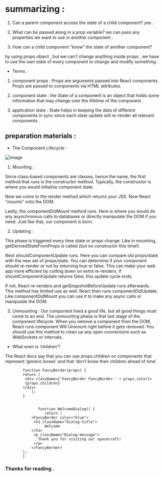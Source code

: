 # summarizing : 

1. Can a parent component access the state of a child component? 
yes . 

2. What can be passed along in a prop variable? 
we can pass any properties we want to use in another component . 

3. How can a child component “know” the state of another component?

by using props object , but we can't change anything inside props , we have to use the own state of every component to change and modify something . 

* Terms : 

1. component props : Props are arguments passed into React components. Props are passed to components via HTML attributes. 

2. component state : the State of a component is an object that holds some information that may change over the lifetime of the component . 

3. application state :  State helps in keeping the data of different components in sync since each state update will re-render all relevant components . 

## preparation materials : 

* The Component Lifecycle : 


![image](https://cdn-media-1.freecodecamp.org/images/1*U13Mlxz_ktcajaeJCyYkwg.png)


1. Mounting : 

Since class-based components are classes, hence the name, the first method that runs is the constructor method. Typically, the constructor is where you would initialize component state.

Now we come to the render method which returns your JSX. Now React “mounts” onto the DOM.

Lastly, the componentDidMount method runs. Here is where you would do any asynchronous calls to databases or directly manipulate the DOM if you need. Just like that, our component is born. 

2. Updating : 

This phase is triggered every time state or props change. Like in mounting, getDerivedStateFromProps is called (but no constructor this time!).

Next shouldComponentUpdate runs. Here you can compare old props/state with the new set of props/state. You can determine if your component should re-render or not by returning true or false. This can make your web app more efficient by cutting down on extra re-renders. If shouldComponentUpdate returns false, this update cycle ends.

If not, React re-renders and getSnapshotBeforeUpdate runs afterwards. This method has limited use as well. React then runs componentDidUpdate. Like componentDidMount you can use it to make any async calls or manipulate the DOM.

3. Unmounting : 
Our component lived a good life, but all good things must come to an end. The unmounting phase is that last stage of the component lifecycle. When you remove a component from the DOM, React runs component Will Unmount right before it gets removed. You should use this method to clean up any open connections such as WebSockets or intervals.

* What even is ‘children’?

The React docs say that you can use props.children on components that represent ‘generic boxes’ and that ‘don’t know their children ahead of time’.

            function FancyBorder(props) {
            return (
             <div className={'FancyBorder FancyBorder-' + props.color}>
             {props.children}
            </div>
                );
            }


                   function WelcomeDialog() {
                      return (
                <FancyBorder color="blue">
                 <h1 className="Dialog-title">
                      Welcome
                </h1>
                 <p className="Dialog-message">
                   Thank you for visiting our spacecraft!
                 </p>
                </FancyBorder>
            );
            }




### Thanks for reading . 
